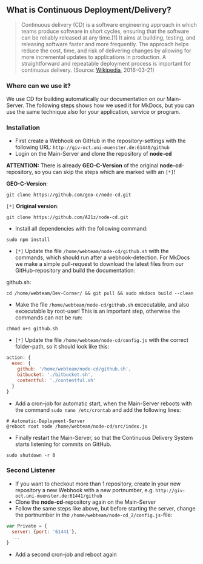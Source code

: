 ## What is Continuous Deployment/Delivery?

>Continuous delivery (CD) is a software engineering approach in which teams produce software in short cycles, ensuring that the software can be reliably released at any time.[1] It aims at building, testing, and releasing software faster and more frequently. The approach helps reduce the cost, time, and risk of delivering changes by allowing for more incremental updates to applications in production. A straightforward and repeatable deployment process is important for continuous delivery.
>(Source: [Wikipedia](https://en.wikipedia.org/wiki/Continuous_delivery), 2016-03-21)

### Where can we use it?

We use CD for building automatically our documentation on our Main-Server. The following steps shows how we used it for MkDocs, but you can use the same technique also for your application, service or program.

### Installation

* First create a Webhook on GitHub in the repository-settings with the following URL: `http://giv-oct.uni-muenster.de:61440/github`
* Login on the Main-Server and clone the repository of **node-cd**

**ATTENTION:** There is already **GEO-C-Version** of the original **node-cd**-repository, so you can skip the steps which are marked with an `[*]`!
  
**GEO-C-Version**:
```
git clone https://github.com/geo-c/node-cd.git
```

`[*]` **Original version**:
```
git clone https://github.com/A21z/node-cd.git
```

* Install all dependencies with the following command:
```
sudo npm install
```

* `[*]` Update the file `/home/webteam/node-cd/github.sh` with the commands, which should run after a webhook-detection. For MkDocs we make a simple pull-request to download the latest files from our GitHub-repository and build the documentation:

github.sh:
```
cd /home/webteam/Dev-Corner/ && git pull && sudo mkdocs build --clean
```

* Make the file `/home/webteam/node-cd/github.sh` excecutable, and also excecutable by root-user! This is an important step, otherwise the commands can not be run:
```
chmod u+s github.sh
```

* `[*]` Update the file `/home/webteam/node-cd/config.js` with the correct folder-path, so it should look like this:

```javascript
action: {
  exec: {
    github: '/home/webteam/node-cd/github.sh',
    bitbucket: './bitbucket.sh',
    contentful: './contentful.sh'
  }
}
```

* Add a cron-job for automatic start, when the Main-Server reboots with the command `sudo nano /etc/crontab` and add the following lines:

```
# Automatic-Deployment-Server
@reboot root node /home/webteam/node-cd/src/index.js
```

* Finally restart the Main-Server, so that the Continuous Delivery System starts listening for commits on GitHub.

```
sudo shutdown -r 0
```

### Second Listener

* If you want to checkout more than 1 repository, create in your new repository a new Webhook with a new portnumber, e.g. `http://giv-oct.uni-muenster.de:61441/github`
* Clone the **node-cd**-repository again on the Main-Server
* Follow the same steps like above, but before starting the server, change the portnumber in the `/home/webteam/node-cd_2/config.js`-file: 

```javascript
var Private = {
  server: {port: '61441'},
  ...
}
```
* Add a second cron-job and reboot again
